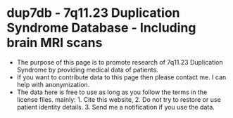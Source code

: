 # dup7db - 7q11.23 Duplication Syndrome Database - Including brain MRI scans

- The purpose of this page is to promote research of 7q11.23 Duplication Syndrome by providing medical data of patients. 
- If you want to contribute data to this page then please contact me. I can help with anonymization. 
- The data here is free to use as long as you follow the terms in the license files. mainly: 1. Cite this website, 2. Do not try to restore or use patient identity details. 3. Send me a notification if you use the data.


